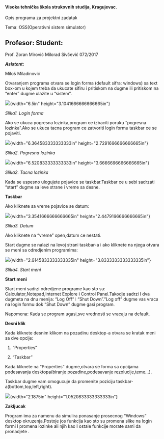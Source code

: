 #### Visoka tehnička škola strukovnih studija, Kragujevac.

Opis programa za projektni zadatak

Tema: OSS(Operativni sistem simulator)

<span id="_Toc531461407" class="anchor"><span id="_Toc531461446" class="anchor"><span id="_Toc531461545" class="anchor"><span id="_Toc531461588" class="anchor"><span id="_Toc531603935" class="anchor"><span id="_Toc531604024" class="anchor"></span></span></span></span></span></span>Profesor: Student:
------------------------------------------------------------------------------------------------------------------------------------------------------------------------------------------------------------------------------------------------------------------------------------------------------------

Prof. Zoran Mirović Milorad Sivčević 072/2017

***Asistent:***

Miloš Miladinović

Otvaranjem programa otvara se login forma (default sifra: windows) sa
text box-om u kojem treba da ukucate sifiru i pritiskom na dugme ili
pritiskom na “enter” dugme ulazite u “sistem”.

![](media/image1.png){width="6.5in" height="3.1041666666666665in"}

*Slika1. Login forma*

Ako se ukuca pogresna lozinka,program ce izbaciti poruku “pogresna
lozinka”.Ako se ukuca tacna program ce zatvoriti login formu taskbar ce
se pojaviti.

![](media/image2.png){width="6.364583333333333in"
height="2.7291666666666665in"}

*Slika2. Pogresna lozinka*

![](media/image3.png){width="6.520833333333333in"
height="3.6666666666666665in"}

*Slika2. Tacna lozinka*

Kada se uspesno ulogujete pojavice se taskbar.Taskbar ce u sebi sadrzati
“start” dugme sa leve strane i vreme sa desne.

**Taskbar**

Ako kliknete sa vreme pojavice se datum:

![](media/image4.png){width="3.3541666666666665in"
height="2.4479166666666665in"}

*Slika3. Datum*

Ako kliknete na “vreme” open,datum ce nestati.

Start dugme se nalazi na levoj strani taskbar-a i ako kliknete na njega
otvara se meni sa odredjenim programima:

![](media/image5.png){width="2.6145833333333335in"
height="3.8333333333333335in"}

*Slika4. Start meni*

**Start meni**

Start meni sadrzi odredjene programe kao sto su:
Calculator,Notepad,Internet Explore i Control Panel.Takodje sadrzi I dva
dugmeta na dnu menija: “Log Off” I “Shut Down”.”Log off” dugme vas vraca
na login formu dok “Shut Down” dugme gasi program.

Napomena: Kada se program ugasi,sve vrednosti se vracaju na default.

**Desni klik**

Kada kliknete desnim klikom na pozadinu desktop-a otvara se kratak meni
sa dve opcije:

1.  “Properties”

2.  “Taskbar”

Kada kliknete na “Properties” dugme,otvara se forma sa opcijama
podesavanja desktopa(biranje pozadine,podesavanje rezolucije,teme…).

Taskbar dugme vam omogucuje da promenite poziciju
taskbar-a(bottom,top,left,right).

![](media/image6.png){width="2.1875in" height="1.0520833333333333in"}

**Zakljucak**

Program ima za namenu da simulira ponasanje prosecnog “Windows” desktop
okruzenja.Postoje jos funkcija kao sto su promena slike na login formi I
promena lozinke ali njih kao I ostale funkcije morate sami da pronadjete
.
